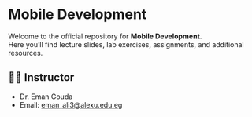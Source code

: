 # Mobile Development

Welcome to the official repository for **Mobile Development**.  
Here you’ll find lecture slides, lab exercises, assignments, and additional resources.

## 🧑‍🏫 Instructor
- Dr. Eman Gouda
- Email: eman_ali3@alexu.edu.eg
